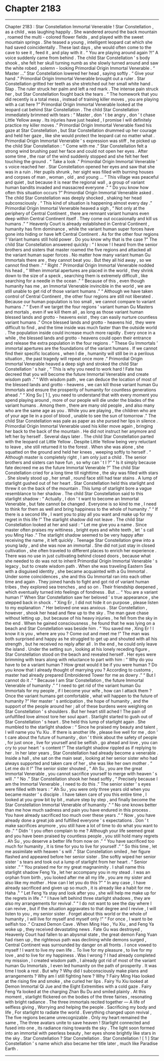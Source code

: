 
# Chapter 2183


---

Chapter 2183 : Star Constellation Immortal Venerable !
Star Constellation , as a child , was laughing happily .
She wandered around the back mountain , roamed the multi - colored flower fields , and played with the sweet mountain springs .
She teased a young , intelligent leopard cat which she had saved coincidentally .
These last days , she would often come to the cave to see it , feed it , and play with it .
“ You are playing around again ?!” A voice suddenly came from behind .
The child Star Constellation ’ s body shook , she felt her skull turning numb as she slowly turned around and saw the white robed , solemn - looking Primordial Origin Immortal Venerable .
“ Master …” Star Constellation lowered her head , saying softly .
“ Give your hand .” Primordial Origin Immortal Venerable brought out a ruler .
Star Constellation gritted her teeth as she stretched out her small white hand .
Slap .
The ruler struck her palm and left a red mark .
The intense pain struck her , but Star Constellation fought back the tears .
“ The homework that you did recently is a total mess , instead of training killer moves , you are playing with a cat here ?” Primordial Origin Immortal Venerable looked at the leopard cat behind Star Constellation .
The child Star Constellation immediately brimmed with tears : “ Master , don ’ t be angry , don ’ t chase Little Yellow away . Its injuries have just healed , I promise I will definitely practice my killer moves .”
Primordial Origin Immortal Venerable fixed his gaze at Star Constellation , but Star Constellation drummed up her courage and held her gaze , like she would protect the leopard cat no matter what .
Primordial Origin Immortal Venerable ’ s expression was stiff , he picked up the child Star Constellation : “ Come with me .”
Star Constellation felt a strong wind brushing past her face and could not open her eyes .
After some time , the roar of the wind suddenly stopped and she felt her feet touching the ground .
“ Take a look .” Primordial Origin Immortal Venerable ’ s voice reached her .
Star Constellation opened her eyes and saw that she was in a ruin .
Her pupils shrunk , her sight was filled with burning houses and corpses of man , woman , old , and young …
“ This village was peaceful and quiet , but because it is near the regional wall , a group of variant human bandits invaded and massacred everyone .”
“ Do you know how often this situation occurs ?” Primordial Origin Immortal Venerable asked .
The child Star Constellation was deeply shocked , shaking her head subconsciously .
“ This kind of situation is happening almost every day .” Primordial Origin Immortal Venerable heaved a sigh , “ Not only at the periphery of Central Continent , there are remnant variant humans even deep within Central Continent itself . They come out occasionally and kill us humans .”
“ Heavenly Court is already established in Central Continent , humanity has firm dominance , while the variant human super forces have gone into hiding or have left Central Continent . As for the other four regions ? Variant humans still hold power . Do you know why that is the case ?”
The child Star Constellation answered quickly : “ I know ! I heard from the senior brothers and sisters that master roamed the five regions and attacked all the variant human super forces . No matter how many variant human Gu Immortals there are , they cannot beat you . But they all hid away , so we cannot find them .”
“ Right .” Primordial Origin Immortal Venerable nodded his head , “ When immortal apertures are placed in the world , they shrink down to the size of a speck , searching them is extremely difficult , like searching for a needle in the ocean .”
“ Because of this , even though humanity has me , an Immortal Venerable invincible in the world , we are still unable to get rid of those variant humans .”
“ Although we have taken control of Central Continent , the other four regions are still not liberated . Because our human population is too small , we cannot compare to variant humans .”
“ Even if we target the four regions ’ variant human Gu Masters and mortals , even if we kill them all , as long as those variant human blessed lands and grotto - heavens exist , they can easily nurture countless variant humans .”
Once blessed lands and grotto - heavens hid , they were difficult to find , and the time inside was much faster than the outside world . The population inside could increase much more rapidly .
Every once in a while , the blessed lands and grotto - heavens could open their entrance and release the extra population in the four regions .
“ These Gu Immortals ’ immortal apertures are the foundations of the variant humans . If we cannot find their specific locations , when I die , humanity will still be in a perilous situation , the past tragedy will repeat once more .” Primordial Origin Immortal Venerable heaved a deep sigh and stroked the child Star Constellation ’ s hair , “ This is why you need to work hard ! Fate has decreed that you will become the future Immortal Venerable and create wisdom path .”
“ With wisdom path , we can deduce the location of most of the blessed lands and grotto - heavens , we can kill those variant human Gu Immortals and ensure the prosperity of humanity for countless generations ahead .”
“ Xing Su [ 1 ], you need to understand that with every moment you spend playing around , more of our people will die under the blades of the variant humans . Among them , there are many old people , and also many who are the same age as you . While you are playing , the children who are of your age lie in a pool of blood , unable to see the sun of tomorrow .”
The child Star Constellation was pale as paper as she pursed her lips in silence .
Primordial Origin Immortal Venerable used his killer move again , bringing her back to the back of the mountain . He did not instruct her anymore and left her by herself .
Several days later .
The child Star Constellation parted with the leopard cat Little Yellow .
Despite Little Yellow being very reluctant to leave , she still returned it to the forest .
When she was alone , she squatted on the ground and held her knees , weeping softly to herself .
“ Although master is completely right , I am only just a child . The senior brothers and sisters can have fun , so why can ’ t I ?”
“ Is it simply because fate decreed me as the future Immortal Venerable ?”
The child Star Constellation cried for a long time till nighttime , the sky was filled with stars .
She slowly stood up , her small , round face still had tear stains .
A lump of starlight gushed out of her heart .
Star Constellation held this starlight and threw it on the back of the mountain .
This lump of starlight bore a vague resemblance to her shadow .
The child Star Constellation said to this starlight shadow : “ Actually , I don ’ t want to become an Immortal Venerable , but fate cannot be changed . Everyone is so kind to me , I need to think for them as well and bring happiness to the whole of humanity .”
“ If there is a second life , I want you to play all you want and make up for my regret in this life !”
The starlight shadow did not leave .
The child Star Constellation looked at her and said : “ Let me give you a name . Since master often praises my wittiness , bright eyes and white teeth , let ’ s call you Ming Hao .”
The starlight shadow seemed to be very happy after receiving the name , it left quickly .
Teenage Star Constellation grew into a young lady , and she was now an immortal .
She did not just stay in closed cultivation , she often traveled to different places to enrich her experience .
There was no use in just cultivating behind closed doors , because what she needed to do was not to inherit Primordial Origin Immortal Venerable ’ s legacy , but to create wisdom path .
When she was traveling Eastern Sea with a disguised identity , she became acquainted with a Gu Immortal .
Under some coincidences , she and this Gu Immortal ran into each other time and again . They joined hands to fight and got rid of variant human tribes , they explored sea trenches , and so on . Their friendship deepened , which eventually turned into feelings of fondness .
But …
“ You are a variant human !” When Star Constellation saw her beloved ’ s true appearance , she stepped back in shock .
“ Xing Er , I did not hide it on purpose , please listen to my explanation .” Her beloved one was anxious .
Star Constellation , however , shook her head and flew up to the sky .
The man gave chase without letting up , but because of his heavy injuries , he fell from the sky in the end .
When he gained consciousness , he found that he was lying on a beach and Star Constellation was beside him .
“ You saved me , Xing Er ! I know it is you , where are you ? Come out and meet me !” The man was both surprised and happy as he struggled to get up and shouted with all his strength , but he received no reply after all .
In the end , he could only leave the island .
Under the setting sun , looking at his lonely receding figure , Star Constellation stood on the beach and revealed herself .
Her eyes were brimming with tears along with reluctance to part with him : “ Why do you have to be a variant human ? How great would it be if you were human ? Do you know that I already thought of marrying you ? According to customs , master had already prepared Embroidered Tower for me as dowry .”
“ But I cannot do it .”
“ Because I am Star Constellation , the future Immortal Venerable of humanity .”
“ I need to get rid of the variant human Gu Immortals for my people , if I become your wife , how can I attack them ? Once the variant humans get comfortable , what will happen to the future of humanity ?”
Her master ’ s anticipation , the hope of humanity , and the support of the people around her ; all of these burdens were weighing on Star Constellation ’ s shoulders .
But her heart still ached !
The pain of unfulfilled love almost tore her soul apart .
Starlight started to gush out of Star Constellation ’ s heart .
She held this lump of starlight again .
She mumbled to the starlight shadow : “ Since he praised my beauty and talent , I will name you Yu Xiu . If there is another life , please live well for me , don ’ t care about the future of humanity , don ’ t think about the safety of people , for just once , live for yourself and be selfish , go ahead and love , you can cry to your heart ’ s content !”
The starlight shadow rippled as if replying to her .
In her later years , Star Constellation had already become a venerable .
Inside a hall , she sat on the main seat , looking at her senior sister who had always supported and taken care of her , she was like her own mother .
“ Let me do it !” The senior sister shouted , “ Ah Su , you are the great Immortal Venerable , you cannot sacrifice yourself to merge with heaven ’ s will .”
“ No .” Star Constellation shook her head softly , “ Precisely because I am the Immortal Venerable , I need to do this .”
The senior sister ’ s eyes were filled with tears : “ Ah Su , you were only three years old when you became master ’ s disciple . I have taken care of you this entire time , I looked at you grow bit by bit , mature step by step , and finally become the Star Constellation Immortal Venerable of humanity .”
“ No one knows better than me how much sadness and pain you have endured in this process . You have already sacrificed too much over these years .”
“ Now , you have already done a great job and fulfilled everyone ’ s expectations . Don ’ t make sacrifices anymore , you still have a lot of time to do what you want to do .”
“ Didn ’ t you often complain to me ? Although your life seemed great and you have been praised by countless people , you still hold many regrets . Ah Su , you deserve a better life from now on .”
“ You have sacrificed too much for humanity , it is time for you to live for yourself .”
“ So this time , let me assimilate with heaven ’ s will .”
Star Constellation smiled , her figure flashed and appeared before her senior sister .
She softly wiped her senior sister ’ s tears and took out a lump of starlight from her heart .
“ Senior sister .”
“ You praised me for my great magnanimity . I shall name this starlight shadow Feng Ya , let her accompany you in my stead . I was an orphan from birth , you looked after me all my life , you are my sister and also like my mother . How can I let you do this ?”
“ In any case , I have already sacrificed and given up so much , it is already like a habit for me . Haha .”
“ Let Feng Ya stay and look after you , she will help me make up for the regrets in life .”
“ I have left behind three starlight shadows , they are also my arrangements for revival .”
“ I do not want to see the day where I can revive , but if the situation aggravates to that degree and I revive , I will listen to you , my senior sister . Forget about this world or the whole of humanity , I will live for myself and myself only !”
“ For once , I want to be selfish too .”
Crazed Demon Cave .
When Ming Hao , Yu Xiu , and Feng Ya woke up , they received devastating news .
Fate Gu was destroyed , Heavenly Court had fallen to an abysmal state , the great demon Fang Yuan had risen up , the righteous path was declining while demons surged , Central Continent was surrounded by danger on all fronts .
I once vowed to myself !
I want to live my own life ..
To live for my pleasure , to live for my love , and to live for my happiness .
Was I wrong ?
I had already completed my mission , I created wisdom path , I already got rid of most of the variant human Gu Immortals , I even led humanity on the path of prosperity .
It was time I took a rest .
But why ?
Why did I subconsciously make plans and arrangements ?
Why am I still fighting here ?
Why ?
Fairy Ming Hao looked at the rising fire and smoke , she curled her lips .
Fairy Yu Xiu looked at Demon Immortal Qi Jue and the Eight Extremities with a cold gaze .
Fairy Feng Ya looked at the charging Zhan Bu Du and smiled plainly .
At this moment , starlight flickered on the bodies of the three fairies , resonating with bright radiance .
The three immortals recited together —
A life of selfless giving ,
Worrying and helping the people .
Sacrificing my body and life ,
For starlight to radiate the world .
Everything changed upon revival ,
The five regions became unrecognizable .
Only my heart remained the same ,
The three avatars unite to save heaven !
Starlight connected and fused into one , its radiance rising towards the sky .
The light soon formed into an immortal with peerless beauty , her eyes shone brightly like stars in the sky .
Star Constellation ?
Star Constellation .
Star Constellation !
[ 1 ] Star Constellation ’ s name which also became her title later , much like Paradise Earth .

---

